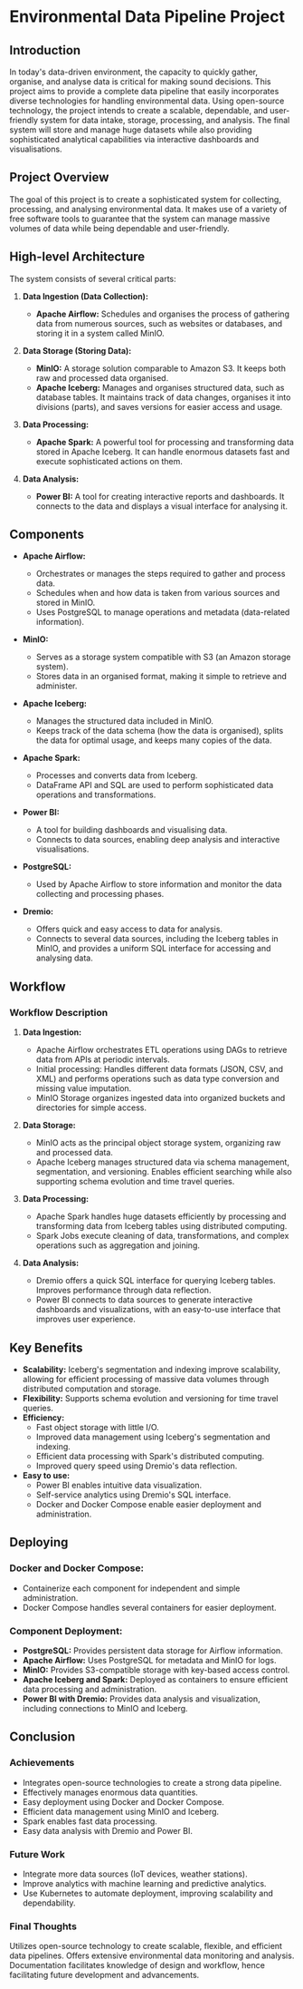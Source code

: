 # Environmental Data Pipeline Project

## Introduction

In today's data-driven environment, the capacity to quickly gather, organise, and analyse data is critical for making sound decisions. This project aims to provide a complete data pipeline that easily incorporates diverse technologies for handling environmental data. Using open-source technology, the project intends to create a scalable, dependable, and user-friendly system for data intake, storage, processing, and analysis. The final system will store and manage huge datasets while also providing sophisticated analytical capabilities via interactive dashboards and visualisations.

## Project Overview

The goal of this project is to create a sophisticated system for collecting, processing, and analysing environmental data. It makes use of a variety of free software tools to guarantee that the system can manage massive volumes of data while being dependable and user-friendly.

## High-level Architecture

The system consists of several critical parts:

1. **Data Ingestion (Data Collection):**
    - **Apache Airflow:** Schedules and organises the process of gathering data from numerous sources, such as websites or databases, and storing it in a system called MinIO.

2. **Data Storage (Storing Data):**
    - **MinIO:** A storage solution comparable to Amazon S3. It keeps both raw and processed data organised.
    - **Apache Iceberg:** Manages and organises structured data, such as database tables. It maintains track of data changes, organises it into divisions (parts), and saves versions for easier access and usage.

3. **Data Processing:**
    - **Apache Spark:** A powerful tool for processing and transforming data stored in Apache Iceberg. It can handle enormous datasets fast and execute sophisticated actions on them.

4. **Data Analysis:**
    - **Power BI:** A tool for creating interactive reports and dashboards. It connects to the data and displays a visual interface for analysing it.

## Components

- **Apache Airflow:**
    - Orchestrates or manages the steps required to gather and process data.
    - Schedules when and how data is taken from various sources and stored in MinIO.
    - Uses PostgreSQL to manage operations and metadata (data-related information).

- **MinIO:**
    - Serves as a storage system compatible with S3 (an Amazon storage system).
    - Stores data in an organised format, making it simple to retrieve and administer.

- **Apache Iceberg:**
    - Manages the structured data included in MinIO.
    - Keeps track of the data schema (how the data is organised), splits the data for optimal usage, and keeps many copies of the data.

- **Apache Spark:**
    - Processes and converts data from Iceberg.
    - DataFrame API and SQL are used to perform sophisticated data operations and transformations.

- **Power BI:**
    - A tool for building dashboards and visualising data.
    - Connects to data sources, enabling deep analysis and interactive visualisations.

- **PostgreSQL:**
    - Used by Apache Airflow to store information and monitor the data collecting and processing phases.

- **Dremio:**
    - Offers quick and easy access to data for analysis.
    - Connects to several data sources, including the Iceberg tables in MinIO, and provides a uniform SQL interface for accessing and analysing data.

## Workflow

### Workflow Description

1. **Data Ingestion:**
    - Apache Airflow orchestrates ETL operations using DAGs to retrieve data from APIs at periodic intervals.
    - Initial processing: Handles different data formats (JSON, CSV, and XML) and performs operations such as data type conversion and missing value imputation.
    - MinIO Storage organizes ingested data into organized buckets and directories for simple access.

2. **Data Storage:**
    - MinIO acts as the principal object storage system, organizing raw and processed data.
    - Apache Iceberg manages structured data via schema management, segmentation, and versioning. Enables efficient searching while also supporting schema evolution and time travel queries.

3. **Data Processing:**
    - Apache Spark handles huge datasets efficiently by processing and transforming data from Iceberg tables using distributed computing.
    - Spark Jobs execute cleaning of data, transformations, and complex operations such as aggregation and joining.

4. **Data Analysis:**
    - Dremio offers a quick SQL interface for querying Iceberg tables. Improves performance through data reflection.
    - Power BI connects to data sources to generate interactive dashboards and visualizations, with an easy-to-use interface that improves user experience.

## Key Benefits

- **Scalability:** Iceberg's segmentation and indexing improve scalability, allowing for efficient processing of massive data volumes through distributed computation and storage.
- **Flexibility:** Supports schema evolution and versioning for time travel queries.
- **Efficiency:**
    - Fast object storage with little I/O.
    - Improved data management using Iceberg's segmentation and indexing.
    - Efficient data processing with Spark's distributed computing.
    - Improved query speed using Dremio's data reflection.
- **Easy to use:**
    - Power BI enables intuitive data visualization.
    - Self-service analytics using Dremio's SQL interface.
    - Docker and Docker Compose enable easier deployment and administration.

## Deploying

### Docker and Docker Compose:

- Containerize each component for independent and simple administration.
- Docker Compose handles several containers for easier deployment.

### Component Deployment:

- **PostgreSQL:** Provides persistent data storage for Airflow information.
- **Apache Airflow:** Uses PostgreSQL for metadata and MinIO for logs.
- **MinIO:** Provides S3-compatible storage with key-based access control.
- **Apache Iceberg and Spark:** Deployed as containers to ensure efficient data processing and administration.
- **Power BI with Dremio:** Provides data analysis and visualization, including connections to MinIO and Iceberg.

## Conclusion

### Achievements

- Integrates open-source technologies to create a strong data pipeline.
- Effectively manages enormous data quantities.
- Easy deployment using Docker and Docker Compose.
- Efficient data management using MinIO and Iceberg.
- Spark enables fast data processing.
- Easy data analysis with Dremio and Power BI.

### Future Work

- Integrate more data sources (IoT devices, weather stations).
- Improve analytics with machine learning and predictive analytics.
- Use Kubernetes to automate deployment, improving scalability and dependability.

### Final Thoughts

Utilizes open-source technology to create scalable, flexible, and efficient data pipelines. Offers extensive environmental data monitoring and analysis. Documentation facilitates knowledge of design and workflow, hence facilitating future development and advancements.

